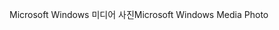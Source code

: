<span data-ttu-id="281b9-101">Microsoft Windows 미디어 사진</span><span class="sxs-lookup"><span data-stu-id="281b9-101">Microsoft Windows Media Photo</span></span>